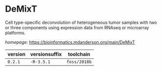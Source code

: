 # DeMixT

Cell type-specific deconvolution of heterogeneous tumor samples with two or three components  using expression data from RNAseq or microarray platforms.

*homepage*: <https://bioinformatics.mdanderson.org/main/DeMixT>

version | versionsuffix | toolchain
--------|---------------|----------
``0.2.1`` | ``-R-3.5.1`` | ``foss/2018b``
